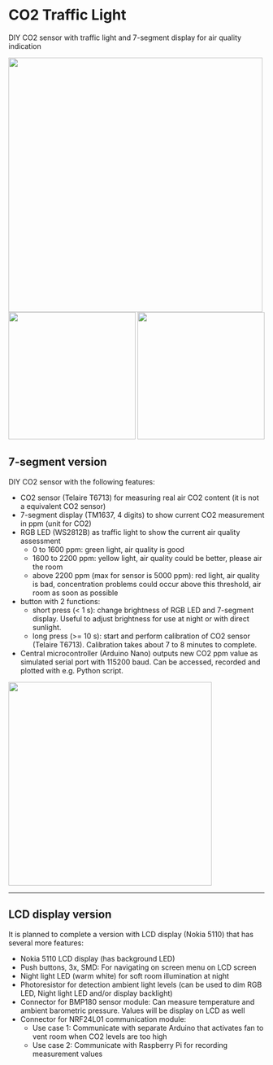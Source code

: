 # CO2 Traffic Light
DIY CO2 sensor with traffic light and 7-segment display for air quality indication

<p float="left">
 <img src="https://github.com/Alasterer/CO2_traffic_light_7_segment/blob/main/CO2_traffic_light_7-segment_version_FRONT.jpg" width="500"/>
 <img src="https://github.com/Alasterer/CO2_traffic_light_7_segment/blob/main/CO2_traffic_light_7-segment_version_BACK.jpg" width="250"/>
 <img src="https://github.com/Alasterer/CO2_traffic_light_7_segment/blob/main/CO2_traffic_light_7-segment_version_INTERNALS.jpg" width="250"/>
</p>

## 7-segment version

DIY CO2 sensor with the following features:
  * CO2 sensor (Telaire T6713) for measuring real air CO2 content (it is not a equivalent CO2 sensor)
  * 7-segment display (TM1637, 4 digits) to show current CO2 measurement in ppm (unit for CO2)
  * RGB LED (WS2812B) as traffic light to show the current air quality assessment
    * 0 to 1600 ppm: green light, air quality is good
    * 1600 to 2200 ppm: yellow light, air quality could be better, please air the room
    * above 2200 ppm (max for sensor is 5000 ppm): red light, air quality is bad, concentration problems could occur above this threshold, air room as soon as possible
  * button with 2 functions:
    * short press (< 1 s): change brightness of RGB LED and 7-segment display. Useful to adjust brightness for use at night or with direct sunlight.
    * long press (>= 10 s): start and perform calibration of CO2 sensor (Telaire T6713). Calibration takes about 7 to 8 minutes to complete.
  * Central microcontroller (Arduino Nano) outputs new CO2 ppm value as simulated serial port with 115200 baud. Can be accessed, recorded and plotted with e.g. Python script.

<img src="https://github.com/Alasterer/CO2_traffic_light_7_segment/blob/main/7-seg_version_V1_block_diagram.png" width="400"/>

---

## LCD display version

It is planned to complete a version with LCD display (Nokia 5110) that has several more features:
  * Nokia 5110 LCD display (has background LED)
  * Push buttons, 3x, SMD: For navigating on screen menu on LCD screen
  * Night light LED (warm white) for soft room illumination at night
  * Photoresistor for detection ambient light levels (can be used to dim RGB LED, Night light LED and/or display backlight)
  * Connector for BMP180 sensor module: Can measure temperature and ambient barometric pressure. Values will be display on LCD as well
  * Connector for NRF24L01 communication module:
    * Use case 1: Communicate with separate Arduino that activates fan to vent room when CO2 levels are too high
    * Use case 2: Communicate with Raspberry Pi for recording measurement values

